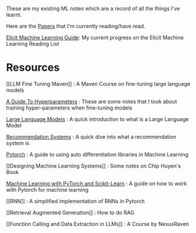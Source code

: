 These are my existing ML notes which are a record of all the things I've learnt. 

Here are the [Papers](Papers.md) that I'm currently reading/have read. 

[Elicit Machine Learning Guide](Elicit%20Machine%20Learning%20Guide.md): My current progress on the Elicit Machine Learning Reading List

# Resources

[[LLM Fine Tuning Maven]] : A Maven Course on fine-tuning large language models

[A Guide To Hyperparameters](/A%20Guide%20To%20Hyperparameters.md) : These are some notes that I took about training hyper-parameters when fine-tuning models

[Large Language Models](/Large%20Language%20Models.md) : A quick introduction to what is a Large Language Model

[Recommendation Systems](/Recommendation%20Systems.md) : A quick dive into what a recommendation system is

[Pytorch](Pytorch.md) : A guide to using auto differentiation libraries in Machine Learning

[[Designing Machine Learning Systems]] : Some notes on Chip Huyen's Book

[Machine Learning with PyTorch and Scikit-Learn](/Machine%20Learning%20with%20PyTorch%20and%20Scikit-Learn.md) : A guide on how to work with Pytorch for machine learning

[[RNN]] : A simplified implementation of RNNs in Pytorch

[[Retrieval Augmented Generation]] : How to do RAG

[[Function Calling and Data Extraction in LLMs]] : A Course by NexusRaven



